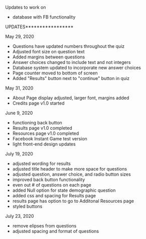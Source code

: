 Updates to work on
- database with FB functionality


UPDATES*****************

May 29, 2020
- Questions have updated numbers
throughout the quiz
- Adjusted font size on question text
- Added margins between questions
- Answer choices changed to include text
and not integers
- Database system updated to incorporate new answer choices
- Page counter moved to bottom of screen 
- Added "Results" button next to "continue" button in quiz

May 31, 2020
- About Page display adjusted, larger font, 
margins added
- Credits page v1.0 started

June 9, 2020
- functioning back button
- Results page v1.0 completed
- Resources page v1.0 completed
- Facebook Instant Game test version
- light front-end design updates

July 19, 2020
- adjusted wording for results
- adjusted title header to make more space for questions
- adjusted question, answer choice, and radio button sizes
- improved back button functionality
- even out # of questions on each page
- added Null option for state demographic question
- added css and spacing for Results page
- results page has option to go to Additonal Resources page
- styled buttons

July 23, 2020
- remove elipses from questions
- adjusted spacing and format of questions